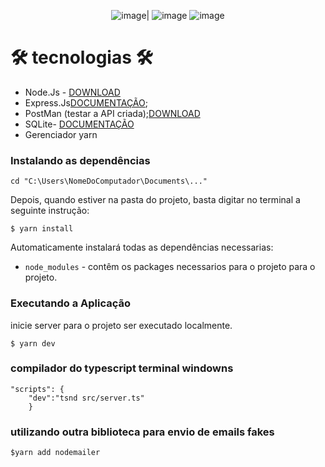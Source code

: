 <div align='center'>
 
 ![image](https://img.shields.io/badge/TypeScript-007ACC?style=for-the-badge&logo=typescript&logoColor=white)|
 ![image](https://img.shields.io/badge/Express.js-404D59?style=for-the-badge)
 ![image](https://img.shields.io/badge/SQLite-07405E?style=for-the-badge&logo=sqlite&logoColor=white)
 
 </div>


# 🛠 tecnologias 🛠
 - Node.Js - [DOWNLOAD](https://nodejs.org/en/)
 - Express.Js[DOCUMENTAÇÃO](http://expressjs.com/);
 - PostMan (testar a API criada);[DOWNLOAD](www.postman.com/downloads)
 - SQLite- [DOCUMENTAÇÃO](https://sqlite.org/index.html)
 - Gerenciador yarn
 
 ### Instalando as dependências
   ```
   cd "C:\Users\NomeDoComputador\Documents\..."
   ```

  Depois, quando estiver na pasta do projeto, basta digitar no terminal a seguinte instrução:

   `$ yarn install`

  Automaticamente instalará todas as dependências necessarias:

- `node_modules` -  contêm os packages necessarios para o projeto para o projeto.

### Executando a Aplicação

inicie server para o projeto ser executado localmente.

`$ yarn dev` 
 ### compilador do typescript terminal windowns
```
"scripts": {
    "dev":"tsnd src/server.ts"
    }
```
### utilizando outra biblioteca para envio de emails fakes
```
$yarn add nodemailer 
```

